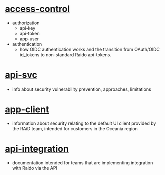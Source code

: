 
# [access-control](./access-control/readme.md)
  * authorization
    * api-key
    * api-token
    * app-user
  * authentication
    * how OIDC authentication works and the transition from OAuth/OIDC 
      id_tokens to non-standard Raido api-tokens.

# [api-svc](./api-svc)
  * info about security vulnerability prevention, approaches, limitations

# [app-client](./app-client)
  * information about security relating to the default UI client provided
  by the RAiD team, intended for customers in the Oceania region 

# [api-integration](./api-integration)
  * documentation intended for teams that are implementing integration with
  Raido via the API

